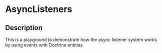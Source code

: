 # AsyncListeners

## Description
This is a playground to demonstrate how the async listener system works by using events with Doctrine entities